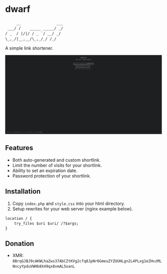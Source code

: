 # dwarf

```txt
     __                ___
 ___/ /    _____ _____/ _/
/ _  / |/|/ / _ `/ __/ _/
\_,_/|__,__/\_,_/_/ /_/
```

A simple link shortener.

![screenshot](https://github.com/X3NOOO/dwarf/blob/master/dwarf.png?raw=true)

## Features

- Both auto-generated and custom shortlink.
- Limit the number of visits for your shortlink.
- Ability to set an expiration date.
- Password protection of your shortlink.

## Installation

1. Copy `index.php` and `style.css` into your html directory.
2. Setup rewrites for your web server (nginx example below).

```nginx
location / {
    try_files $uri $uri/ /?$args;
}
```

## Donation

- XMR: `8BrqGJBJ9cAKWLhaZws37AbCZtKVg2cfq8JpNr6GmeuZYZUUHLgn2L4PLxg1eZHvzMLNncyYpduVWHb8X49qx8vmAL5oanL`
